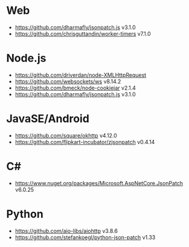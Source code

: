 # Web

- https://github.com/dharmafly/jsonpatch.js v3.1.0
- https://github.com/chrisguttandin/worker-timers v7.1.0

# Node.js

- https://github.com/driverdan/node-XMLHttpRequest
- https://github.com/websockets/ws v8.14.2
- https://github.com/bmeck/node-cookiejar v2.1.4
- https://github.com/dharmafly/jsonpatch.js v3.1.0

# JavaSE/Android

- https://github.com/square/okhttp v4.12.0
- https://github.com/flipkart-incubator/zjsonpatch v0.4.14

# C#

- https://www.nuget.org/packages/Microsoft.AspNetCore.JsonPatch v6.0.25

# Python

- https://github.com/aio-libs/aiohttp v3.8.6
- https://github.com/stefankoegl/python-json-patch v1.33
